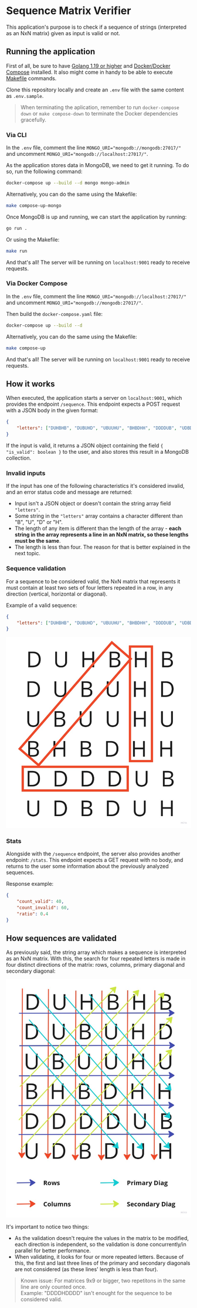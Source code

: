 # Sequence Matrix Verifier

This application's purpose is to check if a sequence of strings (interpreted as an NxN matrix) given as input is valid or not.

## Running the application

First of all, be sure to have [Golang 1.19 or higher](https://go.dev/doc/install) and [Docker/Docker Compose](https://docs.docker.com/compose/install/) installed. It also might come in handy to be able to execute [Makefile](https://makefiletutorial.com/) commands.

Clone this repository locally and create an `.env` file with the same content as `.env.sample`.

> When terminating the aplication, remember to run `docker-compose down` or `make compose-down` to terminate the Docker dependencies gracefully.

### Via CLI

In the `.env` file, comment the line `MONGO_URI="mongodb://mongodb:27017/"` and uncomment `MONGO_URI="mongodb://localhost:27017/"`.

As the application stores data in MongoDB, we need to get it running. To do so, run the following command:

```sh
docker-compose up --build --d mongo mongo-admin
```

Alternatively, you can do the same using the Makefile:

```sh
make compose-up-mongo
```

Once MongoDB is up and running, we can start the application by running:

```sh
go run .
```

Or using the Makefile:

```sh
make run
```

And that's all! The server will be running on `localhost:9001` ready to receive requests.

### Via Docker Compose

In the `.env` file, comment the line `MONGO_URI="mongodb://localhost:27017/"` and uncomment `MONGO_URI="mongodb://mongodb:27017/"`.

Then build the `docker-compose.yaml` file:

```sh
docker-compose up --build --d
```

Alternatively, you can do the same using the Makefile:

```sh
make compose-up
```

And that's all! The server will be running on `localhost:9001` ready to receive requests.

## How it works

When executed, the application starts a server on `localhost:9001`, which provides the endpoint `/sequence`.
This endpoint expects a POST request with a JSON body in the given format:

```json
{
    "letters": ["DUHBHB", "DUBUHD", "UBUUHU", "BHBDHH", "DDDDUB", "UDBDUH"]
}
```

If the input is valid, it returns a JSON object containing the field `{ "is_valid": boolean }` to the user, and also stores this result in a MongoDB collection.

### Invalid inputs

If the input has one of the following characteristics it's considered invalid, and an error status code and message are returned:

- Input isn't a JSON object or doesn't contain the string array field `"letters"`.
- Some string in the `"letters"` array contains a character different than "B", "U", "D" or "H".
- The length of any item is different than the length of the array - **each string in the array represents a line in an NxN matrix, so these lengths must be the same**.
- The length is less than four. The reason for that is better explained in the next topic.

### Sequence validation

For a sequence to be considered valid, the NxN matrix that represents it must contain at least two sets of four letters repeated in a row, in any direction (vertical, horizontal or diagonal).

Example of a valid sequence:

```json
{
    "letters": ["DUHBHB", "DUBUHD", "UBUUHU", "BHBDHH", "DDDDUB", "UDBDUH"]
}
```

![Valid sequence example](images/valid_seq.jpg)

### Stats

Alongside with the `/sequence` endpoint, the server also provides another endpoint: `/stats`.
This endpoint expects a GET request with no body, and returns to the user some information about the previously analyzed sequences.

Response example:

```json
{
    "count_valid": 40,
    "count_invalid": 60,
    "ratio": 0.4
}
```

## How sequences are validated

As previously said, the string array which makes a sequence is interpreted as an NxN matrix. With this, the search for four repeated letters is made in four distinct directions of the matrix: rows, columns, primary diagonal and secondary diagonal:

![Validation directions](images/validation_dirs.jpg)

It's important to notice two things:

- As the validation doesn't require the values in the matrix to be modified, each direction is independent, so the validation is done concurrently/in parallel for better performance.
- When validating, it looks for four or more repeated letters. Because of this, the first and last three lines of the primary and secondary diagonals are not considered (as these lines' length is less than four).

> Known issue: For matrices 9x9 or bigger, two repetitons in the same line are only counted once.  
> Example: "DDDDHDDDD" isn't enought for the sequence to be considered valid.
